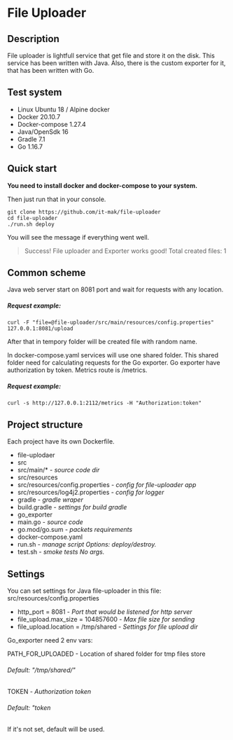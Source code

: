 # File Uploader
## Description
File uploader is lightfull service that get file and store it on the disk. This service has been written with Java. Also, there is the custom exporter for it, that has been written with Go.

## Test system
- Linux Ubuntu 18 / Alpine docker
- Docker 20.10.7
- Docker-compose 1.27.4
- Java/OpenSdk 16
- Gradle 7.1
- Go 1.16.7

## Quick start

**You need to install docker and docker-compose to your system.**

Then just run that in your console.
```
git clone https://github.com/it-mak/file-uploader
cd file-uploader
./run.sh deploy
```
You will see the message if everything went well.

>Success! File uploader and Exporter works good! Total created files: 1

## Common scheme
Java web server start on 8081 port and wait for requests with any location.

##### Request example:
```
curl -F "file=@file-uploader/src/main/resources/config.properties" 127.0.0.1:8081/upload
```
After that in tempory folder will be created file with random name.

In docker-compose.yaml services will use one shared folder. This shared folder need for calculating requests for the Go exporter. Go exporter have authorization by token. Metrics route is /metrics.

##### Request example:
```
curl -s http://127.0.0.1:2112/metrics -H "Authorization:token"
```
## Project structure
Each project have its own Dockerfile.

- file-uplodaer
- src
- src/main/* - *source code dir*
- src/resources
- src/resources/config.properties - *config for file-uploader app*
- src/resources/log4j2.properties - *config for logger*
- gradle - *gradle wraper*
- build.gradle - *settings for build gradle*
- go_exporter
- main.go - *source code*
- go.mod/go.sum - *packets requirements*
- docker-compose.yaml
- run.sh - *manage script Options: deploy/destroy.*
- test.sh - *smoke tests No args.*
## Settings
You can set settings for Java file-uploader in this file: src/resources/config.properties

- http_port = 8081 - *Port that would be listened for http server*
- file_upload.max_size = 104857600 - *Max file size for sending*
- file_upload.location = /tmp/shared - *Settings for file upload dir*

Go_exporter need 2 env vars:

PATH_FOR_UPLOADED - Location of shared folder for tmp files store

###### Default: "/tmp/shared/"
TOKEN - *Authorization token*

###### Default: "token
If it's not set, default will be used.



